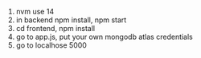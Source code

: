 1. nvm use 14
2. in backend npm install, npm start
3. cd frontend, npm install
4. go to app.js, put your own mongodb atlas credentials
5. go to localhose 5000